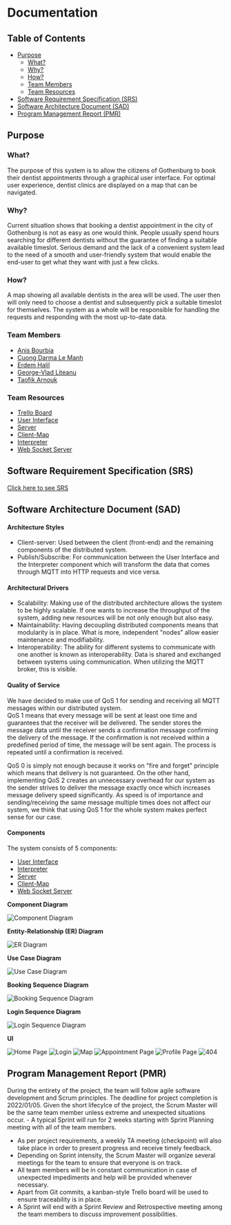 # Documentation

## Table of Contents

- [Purpose](#purpose) 
    - [What?](#what)
    - [Why?](#why)
    - [How?](#how)
    - [Team Members](#team-members)
    - [Team Resources](#team-resources)
- [Software Requirement Specification (SRS)](#software-requirement-specification-srs)
- [Software Architecture Document (SAD)](#software-architecture-document-sad)
- [Program Management Report (PMR)](#program-management-report-pmr)

## Purpose

### What?
The purpose of this system is to allow the citizens of Gothenburg to book their dentist appointments through a graphical user interface. For optimal user experience, dentist clinics are displayed on a map that can be navigated. 

### Why?
Current situation shows that booking a dentist appointment in the city of Gothenburg is not as easy as one would think. People usually spend hours searching for different dentists without the guarantee of finding a suitable available timeslot. Serious demand and the lack of a convenient system lead to the need of a smooth and user-friendly system that would enable the end-user to get what they want with just a few clicks. 

### How?
A map showing all available dentists in the area will be used. The user then will only need to choose a dentist and subsequently pick a suitable timeslot for themselves. The system as a whole will be responsible for handling the requests and responding with the most up-to-date data.

### Team Members
- [Anis Bourbia](https://git.chalmers.se/bourbia)
- [Cuong Darma Le Manh](https://git.chalmers.se/darma)
- [Erdem Halil](https://git.chalmers.se/erdemh)
- [George-Vlad Liteanu](https://git.chalmers.se/liteanu)
- [Taofik Arnouk](https://git.chalmers.se/arnouk)

### Team Resources

- [Trello Board](https://trello.com/b/W8kZA5nU/dit355)
- [User Interface](https://git.chalmers.se/courses/dit355/test-teams-formation/team-2/client)
- [Server](https://git.chalmers.se/courses/dit355/test-teams-formation/team-2/server)
- [Client-Map](https://git.chalmers.se/courses/dit355/test-teams-formation/team-2/client-map)
- [Interpreter](https://git.chalmers.se/courses/dit355/test-teams-formation/team-2/interpreter)
- [Web Socket Server](https://git.chalmers.se/courses/dit355/test-teams-formation/team-2/ws-server)

## Software Requirement Specification (SRS)
[Click here to see SRS](./srs/specification.md)

## Software Architecture Document (SAD)

#### Architecture Styles
- Client-server:
Used between the client (front-end) and the remaining components of the distributed system.
- Publish/Subscribe:
For communication between the User Interface and the Interpreter component which will transform the data that comes through MQTT into HTTP requests and vice versa.

#### Architectural Drivers
- Scalability:
Making use of the distributed architecture allows the system to be highly scalable. If one wants to increase the throughput of the system, adding new resources will be not only enough but also easy.
- Maintainability:
Having decoupling distributed components means that modularity is in place. What is more, independent "nodes" allow easier maintenance and modifiability.
- Interoperability: 
The ability for different systems to communicate with one another is known as interoperability. Data is shared and exchanged between systems using communication. When utilizing the MQTT broker, this is visible.

#### Quality of Service

We have decided to make use of QoS 1 for sending and receiving all MQTT messages within our distributed system.   
QoS 1 means that every message will be sent at least one time and guarantees that the receiver will be delivered. The sender stores the message data until the receiver sends a confirmation message confirming the delivery of the message. If the confirmation is not received within a predefined period of time, the message will be sent again. The process is repeated until a confirmation is received.

QoS 0 is simply not enough because it works on "fire and forget" principle which means that delivery is not guaranteed. On the other hand, implementing QoS 2 creates an unnecessary overhead for our system as the sender strives to deliver the message exactly once which increases message delivery speed significantly. As speed is of importance and sending/receiving the same message multiple times does not affect our system, we think that using QoS 1 for the whole system makes perfect sense for our case.

#### Components
The system consists of 5 components:
- [User Interface](https://git.chalmers.se/courses/dit355/test-teams-formation/team-2/client)
- [Interpreter](https://git.chalmers.se/courses/dit355/test-teams-formation/team-2/interpreter)
- [Server](https://git.chalmers.se/courses/dit355/test-teams-formation/team-2/server)
- [Client-Map](https://git.chalmers.se/courses/dit355/test-teams-formation/team-2/client-map)
- [Web Socket Server](https://git.chalmers.se/courses/dit355/test-teams-formation/team-2/ws-server)

**Component Diagram**

![Component Diagram](./images/component.png)

**Entity-Relationship (ER) Diagram**

![ER Diagram](./images/ER.png)

**Use Case Diagram**

![Use Case Diagram](./images/Use_Case_Diagram.png)

**Booking Sequence Diagram**

![Booking Sequence Diagram](./images/Booking_sequence_diagram.png)

**Login Sequence Diagram**

![Login Sequence Diagram](./images/Login_sequence_diagram.png)

**UI**

![Home Page](./images/homepage.png)
![Login](./images/login.png)
![Map](./images/map.png)
![Appointment Page](./images/calendar.png)
![Profile Page](./images/profile.png)
![404](./images/404.png)

## Program Management Report (PMR)
During the entirety of the project, the team will follow agile software development and Scrum principles. The deadline for project completion is 2022/01/05. Given the short lifecylce of the project, the Scrum Master will be the same team member unless extreme and unexpected situations occur. - A typical Sprint will run for 2 weeks starting with Sprint Planning meeting with all of the team members. 
- As per project requirements, a weekly TA meeting (checkpoint) will also take place in order to present progress and receive timely feedback. 
- Depending on Sprint intensity, the Scrum Master will organize several meetings for the team to ensure that everyone is on track. 
- All team members will be in constant communication in case of unexpected impediments and help will be provided whenever necessary. 
- Apart from Git commits, a kanban-style Trello board will be used to ensure traceability is in place. 
- A Sprint will end with a Sprint Review and Retrospective meeting among the team members to discuss improvement possibilities.
